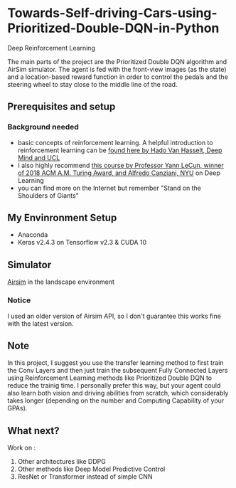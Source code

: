 # Towards-Self-driving-Cars-using-Prioritized-Double-DQN-in-Python
Deep Reinforcement Learning

The main parts of the project are the Prioritized Double DQN algorithm and AirSim simulator.
The agent is fed with the front-view images (as the state) and a location-based reward function in order to control the pedals and the steering wheel to stay close to the middle line of the road.

## Prerequisites and setup
### Background needed
* basic concepts of reinforcement learning. A helpful introduction to reinforcement learning can be [found here by Hado Van Hasselt, Deep Mind and UCL](https://www.youtube.com/playlist?list=PLqYmG7hTraZBKeNJ-JE_eyJHZ7XgBoAyb)
* I also highly recommend [this course by Professor Yann LeCun, winner of 2018 ACM A.M. Turing Award, and Alfredo Canziani, NYU](https://www.youtube.com/playlist?list=PLLHTzKZzVU9e6xUfG10TkTWApKSZCzuBI) on Deep Learning
* you can find more on the Internet but remember "Stand on the Shoulders of Giants"
## My Envinronment Setup
* Anaconda
* Keras v2.4.3 on Tensorflow v2.3 & CUDA 10
## Simulator
[Airsim](https://microsoft.github.io/AirSim/) in the landscape environment
### Notice
I used an older version of Airsim API, so I don't guarantee this works fine with the latest version.
## Note
In this project, I suggest you use the transfer learning method to first train the Conv Layers and then just train the subsequent Fully Connected Layers using Reinforcement Learning methods like Prioritized Double DQN to reduce the trainig time. I personally prefer this way, but your agent could also learn both vision and driving abilities from scratch, which considerably takes longer (depending on the number and Computing Capability of your GPAs).
## What next?
Work on :
1) Other architectures like DDPG
2) Other methods like Deep Model Predictive Control
3) ResNet or Transformer instead of simple CNN
